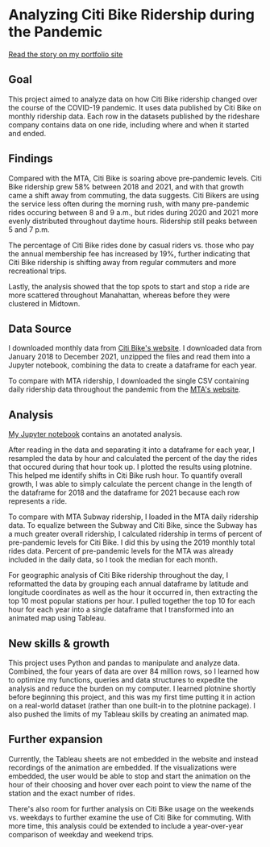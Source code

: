 # Analyzing Citi Bike Ridership during the Pandemic

[Read the story on my portfolio site](http://juliaingram.github.io/citibike)

## Goal
This project aimed to analyze data on how Citi Bike ridership changed over the course of the COVID-19 pandemic. It uses data published by Citi Bike on monthly ridership data. Each row in the datasets published by the rideshare company contains data on one ride, including where and when it started and ended. 

## Findings
Compared with the MTA, Citi Bike is soaring above pre-pandemic levels. Citi Bike ridership grew 58% between 2018 and 2021, and with that growth came a shift away from commuting, the data suggests. Citi Bikers are using the service less often during the morning rush, with many pre-pandemic rides occuring between 8 and 9 a.m., but rides during 2020 and 2021 more evenly distributed throughout daytime hours. Ridership still peaks between 5 and 7 p.m.

The percentage of Citi Bike rides done by casual riders vs. those who pay the annual membership fee has increased by 19%, further indicating that Citi Bike ridership is shifting away from regular commuters and more recreational trips.

Lastly, the analysis showed that the top spots to start and stop a ride are more scattered throughout Manahattan, whereas before they were clustered in Midtown.

## Data Source
I downloaded monthly data from [Citi Bike's website](https://ride.citibikenyc.com/system-data). I downloaded data from January 2018 to December 2021, unzipped the files and read them into a Jupyter notebook, combining the data to create a dataframe for each year. 

To compare with MTA ridership, I downloaded the single CSV containing daily ridership data throughout the pandemic from the [MTA's website](https://new.mta.info/coronavirus/ridership).

## Analysis

[My Jupyter notebook](Citi%20Bike%20Analysis.ipynb) contains an anotated analysis. 

After reading in the data and separating it into a dataframe for each year, I resampled the data by hour and calculated the percent of the day the rides that occured during that hour took up. I plotted the results using plotnine. This helped me identify shifts in Citi Bike rush hour. To quantify overall growth, I was able to simply calculate the percent change in the length of the dataframe for 2018 and the dataframe for 2021 because each row represents a ride. 

To compare with MTA Subway ridership, I loaded in the MTA daily ridership data. To equalize between the Subway and Citi Bike, since the Subway has a much greater overall ridership, I calculated ridership in terms of percent of pre-pandemic levels for Citi Bike. I did this by using the 2019 monthly total rides data. Percent of pre-pandemic levels for the MTA was already included in the daily data, so I took the median for each month.  

For geographic analysis of Citi Bike ridership throughout the day, I reformatted the data by grouping each annual dataframe by latitude and longitude coordinates as well as the hour it occurred in, then extracting the top 10 most popular stations per hour. I pulled together the top 10 for each hour for each year into a single dataframe that I transformed into an animated map using Tableau. 

## New skills & growth

This project uses Python and pandas to manipulate and analyze data. Combined, the four years of data are over 84 million rows, so I learned how to optimize my functions, queries and data structures to expedite the analysis and reduce the burden on my computer. I learned plotnine shortly before beginning this project, and this was my first time putting it in action on a real-world dataset (rather than one built-in to the plotnine package). I also pushed the limits of my Tableau skills by creating an animated map. 

## Further expansion

Currently, the Tableau sheets are not embedded in the website and instead recordings of the animation are embedded. If the visualizations were embedded, the user would be able to stop and start the animation on the hour of their choosing and hover over each point to view the name of the station and the exact number of rides.

There's also room for further analysis on Citi Bike usage on the weekends vs. weekdays to further examine the use of Citi Bike for commuting. With more time, this analysis could be extended to include a year-over-year comparison of weekday and weekend trips. 
